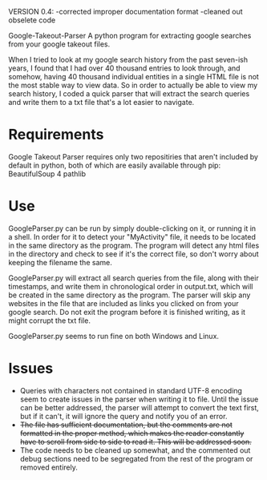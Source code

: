 VERSION 0.4:
   -corrected improper documentation format
   -cleaned out obselete code
   
   
 Google-Takeout-Parser
A python program for extracting google searches from your google takeout files.

When I tried to look at my google search history from the past seven-ish years, I found that I had over 40 thousand entries to look through, and somehow, having 40 thousand individual entities in a single HTML file is not the most stable way to view data. So in order to actually be able to view my search history, I coded a quick parser that will extract the search queries and write them to a txt file that's a lot easier to navigate.

# Requirements
Google Takeout Parser requires only two repositiries that aren't included by default in python, both of which are easily available through pip:
BeautifulSoup 4
pathlib

# Use
GoogleParser.py can be run by simply double-clicking on it, or running it in a shell. In order for it to detect your "MyActivity" file, it needs to be located in the same directory as the program. The program will detect any html files in the directory and check to see if it's the correct file, so don't worry about keeping the filename the same.

GoogleParser.py will extract all search queries from the file, along with their timestamps, and write them in chronological order in output.txt, which will be created in the same directory as the program. The parser will skip any websites in the file that are included as links you clicked on from your google search. Do not exit the program before it is finished writing, as it might corrupt the txt file.

GoogleParser.py seems to run fine on both Windows and Linux.

# Issues
- Queries with characters not contained in standard UTF-8 encoding seem to create issues in the parser when writing it to file. Until the issue can be better addressed, the parser will attempt to convert the text first, but if it can't, it will ignore the query and notify you of an error.
- ~~The file has sufficient documentation, but the comments are not formatted in the proper method, which makes the reader constantly have to scroll from side to side to read it. This will be addressed soon.~~
- The code needs to be cleaned up somewhat, and the commented out debug sections need to be segregated from the rest of the program or removed entirely.
